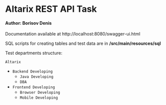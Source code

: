 # Altarix REST API Task
#### Author: Borisov Denis

Documentation available at http://localhost:8080/swagger-ui.html

SQL scripts for creating tables and test data are in **/src/main/resources/sql**

Test departments structure:

`Altarix`
- `Backend Developing`
    - `Java Developing`
    - `DBA`
- `Frontend Developing`
    - `Browser Developing`
    - `Mobile Developing`
